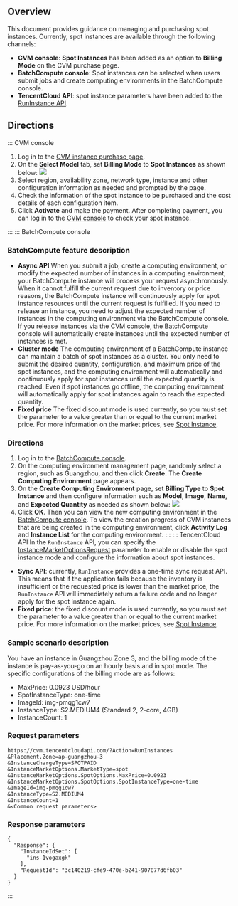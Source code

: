 ## Overview
This document provides guidance on managing and purchasing spot instances. Currently, spot instances are available through the following channels:
- **CVM console**: **Spot Instances** has been added as an option to **Billing Mode** on the CVM purchase page.
- **BatchCompute console**: Spot instances can be selected when users submit jobs and create computing environments in the BatchCompute console.
- **TencentCloud API**: spot instance parameters have been added to the [RunInstance API](https://intl.cloud.tencent.com/zh/document/product/213/33237).


## Directions
<dx-tabs>
::: CVM console

1. Log in to the [CVM instance purchase page](https://buy.intl.cloud.tencent.com/cvm?regionId=1&projectId=-1).
2. On the **Select Model** tab, set **Billing Mode** to **Spot Instances** as shown below:
![](https://qcloudimg.tencent-cloud.cn/raw/1c6720cefc4f56bc05d7ba7fc7c31347.png)
3. Select region, availability zone, network type, instance and other configuration information as needed and prompted by the page.
4. Check the information of the spot instance to be purchased and the cost details of each configuration item.
5. Click **Activate** and make the payment.
After completing payment, you can log in to the [CVM console](https://console.cloud.tencent.com/cvm) to check your spot instance.

:::
::: BatchCompute console
### BatchCompute feature description
- **Async API**
When you submit a job, create a computing environment, or modify the expected number of instances in a computing environment, your BatchCompute instance will process your request asynchronously. When it cannot fulfill the current request due to inventory or price reasons, the BatchCompute instance will continuously apply for spot instance resources until the current request is fulfilled.
If you need to release an instance, you need to adjust the expected number of instances in the computing environment via the BatchCompute console. If you release instances via the CVM console, the BatchCompute console will automatically create instances until the expected number of instances is met.
- **Cluster mode**
The computing environment of a BatchCompute instance can maintain a batch of spot instances as a cluster. You only need to submit the desired quantity, configuration, and maximum price of the spot instances, and the computing environment will automatically and continuously apply for spot instances until the expected quantity is reached. Even if spot instances go offline, the computing environment will automatically apply for spot instances again to reach the expected quantity.
- **Fixed price**
The fixed discount mode is used currently, so you must set the parameter to a value greater than or equal to the current market price. For more information on the market prices, see [Spot Instance](https://intl.cloud.tencent.com/document/product/213/17817).

### Directions
1. Log in to the [BatchCompute console](https://console.cloud.tencent.com/batch/env).
2. On the computing environment management page, randomly select a region, such as Guangzhou, and then click **Create**.
The **Create Computing Environment** page appears.
3. On the **Create Computing Environment** page, set **Billing Type** to **Spot Instance** and then configure information such as **Model**, **Image**, **Name**, and **Expected Quantity** as needed as shown below:
![](https://qcloudimg.tencent-cloud.cn/raw/95437ac5e26f3270c758fcc282042972.png)
4. Click **OK**.
Then you can view the new computing environment in the [BatchCompute console](https://console.cloud.tencent.com/batch/env). To view the creation progress of CVM instances that are being created in the computing environment, click **Activity Log** and **Instance List** for the computing environment.
:::
::: TencentCloud API
In the `RunInstance` API, you can specify the [InstanceMarketOptionsRequest](https://intl.cloud.tencent.com/zh/document/api/213/15753?from_cn_redirect=1) parameter to enable or disable the spot instance mode and configure the information about spot instances.
* **Sync API**: currently, `RunInstance` provides a one-time sync request API. This means that if the application fails because the inventory is insufficient or the requested price is lower than the market price, the `RunInstance` API will immediately return a failure code and no longer apply for the spot instance again.
* **Fixed price**: the fixed discount mode is used currently, so you must set the parameter to a value greater than or equal to the current market price. For more information on the market prices, see [Spot Instance](https://intl.cloud.tencent.com/document/product/213/17817).

### Sample scenario description
You have an instance in Guangzhou Zone 3, and the billing mode of the instance is pay-as-you-go on an hourly basis and in spot mode. The specific configurations of the billing mode are as follows:
- MaxPrice: 0.0923 USD/hour
- SpotInstanceType: one-time
- ImageId: img-pmqg1cw7
- InstanceType: S2.MEDIUM4 (Standard 2, 2-core, 4GB)
- InstanceCount: 1

### Request parameters
```
https://cvm.tencentcloudapi.com/?Action=RunInstances
&Placement.Zone=ap-guangzhou-3
&InstanceChargeType=SPOTPAID
&InstanceMarketOptions.MarketType=spot
&InstanceMarketOptions.SpotOptions.MaxPrice=0.0923
&InstanceMarketOptions.SpotOptions.SpotInstanceType=one-time
&ImageId=img-pmqg1cw7
&InstanceType=S2.MEDIUM4
&InstanceCount=1
&<Common request parameters>
```

### Response parameters
```
{
  "Response": {
    "InstanceIdSet": [
      "ins-1vogaxgk"
    ],
    "RequestId": "3c140219-cfe9-470e-b241-907877d6fb03"
  }
}
```
:::
</dx-tabs>
